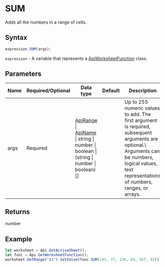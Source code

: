 # SUM

Adds all the numbers in a range of cells.

## Syntax

```javascript
expression.SUM(args);
```

`expression` - A variable that represents a [ApiWorksheetFunction](../ApiWorksheetFunction.md) class.

## Parameters

| **Name** | **Required/Optional** | **Data type** | **Default** | **Description** |
| ------------- | ------------- | ------------- | ------------- | ------------- |
| args | Required | [ApiRange](../../ApiRange/ApiRange.md) \| [ApiName](../../ApiName/ApiName.md) \| string \| number \| boolean \| (string \| number \| boolean)[] |  | Up to 255 numeric values to add. The first argument is required, subsequent arguments are optional.\ Arguments can be numbers, logical values, text representations of numbers, ranges, or arrays. |

## Returns

number

## Example



```javascript editor-
let worksheet = Api.GetActiveSheet();
let func = Api.GetWorksheetFunction();
worksheet.GetRange("A1").SetValue(func.SUM(145, 37, 236, 69, 567, 92));
```
